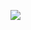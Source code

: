 <p align="left">
<img src="https://github-readme-stats.vercel.app/api?username=JessYanCoding&show_icons=true&count_private=true&hide=contribs&include_all_commits=true&theme=highcontrast&bg_color=30,e96443,904e95" />
</p>
